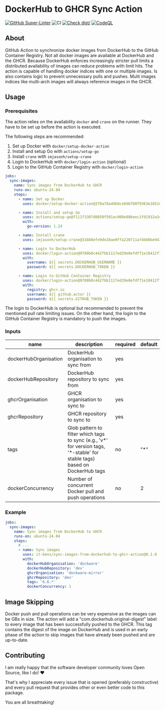 # DockerHub to GHCR Sync Action

[![GitHub Super-Linter](https://github.com/it-bens/sync-images-from-dockerhub-to-ghcr-action/actions/workflows/linter.yml/badge.svg)](https://github.com/super-linter/super-linter)
![CI](https://github.com/it-bens/sync-images-from-dockerhub-to-ghcr-action/actions/workflows/ci.yml/badge.svg)
[![Check dist/](https://github.com/it-bens/sync-images-from-dockerhub-to-ghcr-action/actions/workflows/check-dist.yml/badge.svg)](https://github.com/it-bens/sync-images-from-dockerhub-to-ghcr-action/actions/workflows/check-dist.yml)
[![CodeQL](https://github.com/it-bens/sync-images-from-dockerhub-to-ghcr-action/actions/workflows/codeql-analysis.yml/badge.svg)](https://github.com/it-bens/sync-images-from-dockerhub-to-ghcr-action/actions/workflows/codeql-analysis.yml)

## About

GitHub Action to synchronize docker images from DockerHub to the GitHub
Container Registry. Not all docker images are available at DockerHub and the
GHCR. Because DockerHub enforces increasingly stricter pull limits a distributed
availability of images can reduce problems with limit hits. The action is
capable of handling docker indices with one or multiple images. Is also contains
logic to prevent unnecessary pulls and pushes. Multi images indices like
multi-arch images will always reference images in the GHCR.

## Usage

### Prerequisites

The action relies on the availability `docker` and `crane` on the runner. They
have to be set up before the action is executed.

The following steps are recommended:

1. Set up Docker with `docker/setup-docker-action`
2. Install and setup Go with `actions/setup-go`
3. Install `crane` with `imjasonh/setup-crane`
4. Login to DockerHub with `docker/login-action` (optional)
5. Login to the GitHub Container Registry with `docker/login-action`

```yaml
jobs:
  sync-images:
    name: Sync images from DockerHub to GHCR
    runs-on: ubuntu-24.04
    steps:
      - name: Set up Docker
        uses: docker/setup-docker-action@370a7dad4b8ce8dbf00f9363e1652e5074dd6abe # v4.1.0

      - name: Install and setup Go
        uses: actions/setup-go@f111f3307d8850f501ac008e886eec1fd1932a34 # v5.3.0
        with:
          go-version: 1.24

      - name: Install crane
        uses: imjasonh/setup-crane@31b88efe9de28ae0ffa220711af4b60be9435f6e # v0.4

      - name: Login to DockerHub
        uses: docker/login-action@9780b0c442fbb1117ed29e0efdff1e18412f7567 # v3.3.0
        with:
          username: ${{ secrets.DOCKERHUB_USERNAME }}
          password: ${{ secrets.DOCKERHUB_TOKEN }}

      - name: Login to GitHub Container Registry
        uses: docker/login-action@9780b0c442fbb1117ed29e0efdff1e18412f7567 # v3.3.0
        with:
          registry: ghcr.io
          username: ${{ github.actor }}
          password: ${{ secrets.GITHUB_TOKEN }}
```

The login to DockerHub is optional but recommended to prevent the mentioned pull
rate limiting issues. On the other hand, the login to the GitHub Container
Registry is mandatory to push the images.

### Inputs

| name                  | description                                                                                                                 | required | default |
| --------------------- | --------------------------------------------------------------------------------------------------------------------------- | -------- | ------- |
| dockerHubOrganisation | DockerHub organisation to sync from                                                                                         | yes      |         |
| dockerHubRepository   | DockerHub repository to sync from                                                                                           | yes      |         |
| ghcrOrganisation      | GHCR organisation to sync to                                                                                                | yes      |         |
| ghcrRepository        | GHCR repository to sync to                                                                                                  | yes      |         |
| tags                  | Glob pattern to filter which tags to sync (e.g., 'v*' for version tags, '*-stable' for stable tags) based on DockerHub tags | no       | "\*"    |
| dockerConcurrency     | Number of concurrent Docker pull and push operations                                                                        | no       | 2       |

### Example

```yaml
jobs:
  sync-images:
    name: Sync images from DockerHub to GHCR
    runs-on: ubuntu-24.04
    steps:
      # ...
      - name: Sync images
        uses: it-bens/sync-images-from-dockerhub-to-ghcr-action@0.1.0
        with:
          dockerHubOrganisation: 'dockware'
          dockerHubRepository: 'dev'
          ghcrOrganisation: 'dockware-mirror'
          ghcrRepository: 'dev'
          tags: '6.6.*'
          dockerConcurrency: 1
```

## Image Skipping

Docker push and pull operations can be very expensive as the images can be GBs
in size. The action will add a "com.dockerhub.original-digest" label to every
image that has been successfully pushed to the GHCR. This tag contains the
digest of the image on DockerHub and is used in an early phase of the action to
skip images that have already been pushed and are up-to-date.

## Contributing

I am really happy that the software developer community loves Open Source, like
I do! ♥

That's why I appreciate every issue that is opened (preferably constructive) and
every pull request that provides other or even better code to this package.

You are all breathtaking!
